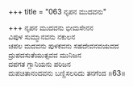 +++
title = "063 ನೃಪನ ಮುದವನು"

+++
ನೃಪನ ಮುದವನು ಭೀಮಸೇನನ  
ವಿಪುಳ ಸುಮ್ಮಾನವನು ನಕುಲನ  
ಚಪಲ ಮದವನು ಪುಳಕವನು ಸಹದೇವನವಯವದ   
ದ್ರುಪದಸುತೆಯುತ್ಸವವ ಮುನಿಜನ  
ದಪಗತ ಗ್ಲಾನಿಯನು ಪರಿಜನ  
ದುಪಚಿತಾನಂದವನು ಬಣ್ಣಿಸಲರಿದು ತನಗೆಂದ       ॥63॥